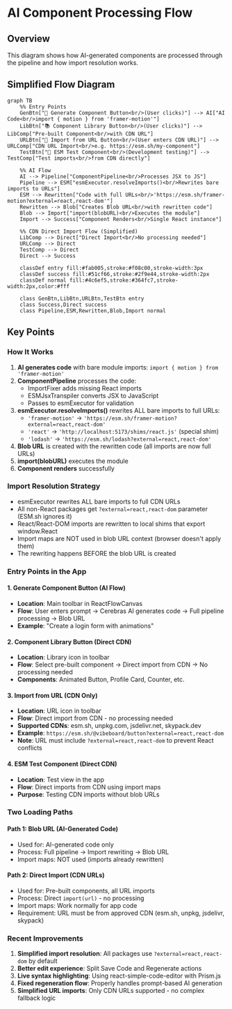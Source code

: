 # AI Component Processing Flow

## Overview
This diagram shows how AI-generated components are processed through the pipeline and how import resolution works.

## Simplified Flow Diagram

```mermaid
graph TB
    %% Entry Points
    GenBtn["🎨 Generate Component Button<br/>(User clicks)"] --> AI["AI Code<br/>import { motion } from 'framer-motion'"]
    LibBtn["📚 Component Library Button<br/>(User clicks)"] --> LibComp["Pre-built Component<br/>with CDN URL"]
    URLBtn["🔗 Import from URL Button<br/>(User enters CDN URL)"] --> URLComp["CDN URL Import<br/>e.g. https://esm.sh/my-component"]
    TestBtn["🧪 ESM Test Component<br/>(Development testing)"] --> TestComp["Test imports<br/>from CDN directly"]
    
    %% AI Flow
    AI --> Pipeline["ComponentPipeline<br/>Processes JSX to JS"]
    Pipeline --> ESM["esmExecutor.resolveImports()<br/>Rewrites bare imports to URLs"]
    ESM --> Rewritten["Code with full URLs<br/>'https://esm.sh/framer-motion?external=react,react-dom'"]
    Rewritten --> Blob["Creates Blob URL<br/>with rewritten code"]
    Blob --> Import["import(blobURL)<br/>Executes the module"]
    Import --> Success["Component Renders<br/>Single React instance"]
    
    %% CDN Direct Import Flow (Simplified)
    LibComp --> Direct["Direct Import<br/>No processing needed"]
    URLComp --> Direct
    TestComp --> Direct
    Direct --> Success
    
    classDef entry fill:#fab005,stroke:#f08c00,stroke-width:3px
    classDef success fill:#51cf66,stroke:#2f9e44,stroke-width:2px
    classDef normal fill:#4c6ef5,stroke:#364fc7,stroke-width:2px,color:#fff
    
    class GenBtn,LibBtn,URLBtn,TestBtn entry
    class Success,Direct success
    class Pipeline,ESM,Rewritten,Blob,Import normal
```

## Key Points

### How It Works
1. **AI generates code** with bare module imports: `import { motion } from 'framer-motion'`
2. **ComponentPipeline** processes the code:
   - ImportFixer adds missing React imports
   - ESMJsxTranspiler converts JSX to JavaScript
   - Passes to esmExecutor for validation
3. **esmExecutor.resolveImports()** rewrites ALL bare imports to full URLs:
   - `'framer-motion'` → `'https://esm.sh/framer-motion?external=react,react-dom'`
   - `'react'` → `'http://localhost:5173/shims/react.js'` (special shim)
   - `'lodash'` → `'https://esm.sh/lodash?external=react,react-dom'`
4. **Blob URL** is created with the rewritten code (all imports are now full URLs)
5. **import(blobURL)** executes the module
6. **Component renders** successfully

### Import Resolution Strategy
- esmExecutor rewrites ALL bare imports to full CDN URLs
- All non-React packages get `?external=react,react-dom` parameter (ESM.sh ignores it)
- React/React-DOM imports are rewritten to local shims that export window.React
- Import maps are NOT used in blob URL context (browser doesn't apply them)
- The rewriting happens BEFORE the blob URL is created

### Entry Points in the App

#### 1. Generate Component Button (AI Flow)
- **Location**: Main toolbar in ReactFlowCanvas
- **Flow**: User enters prompt → Cerebras AI generates code → Full pipeline processing → Blob URL
- **Example**: "Create a login form with animations"

#### 2. Component Library Button (Direct CDN)
- **Location**: Library icon in toolbar
- **Flow**: Select pre-built component → Direct import from CDN → No processing needed
- **Components**: Animated Button, Profile Card, Counter, etc.

#### 3. Import from URL (CDN Only)
- **Location**: URL icon in toolbar
- **Flow**: Direct import from CDN - no processing needed
- **Supported CDNs**: esm.sh, unpkg.com, jsdelivr.net, skypack.dev
- **Example**: `https://esm.sh/@vibeboard/button?external=react,react-dom`
- **Note**: URL must include `?external=react,react-dom` to prevent React conflicts

#### 4. ESM Test Component (Direct CDN)
- **Location**: Test view in the app
- **Flow**: Direct imports from CDN using import maps
- **Purpose**: Testing CDN imports without blob URLs

### Two Loading Paths

#### Path 1: Blob URL (AI-Generated Code)
- Used for: AI-generated code only
- Process: Full pipeline → Import rewriting → Blob URL
- Import maps: NOT used (imports already rewritten)

#### Path 2: Direct Import (CDN URLs)
- Used for: Pre-built components, all URL imports
- Process: Direct `import(url)` - no processing
- Import maps: Work normally for app code
- Requirement: URL must be from approved CDN (esm.sh, unpkg, jsdelivr, skypack)

### Recent Improvements
1. **Simplified import resolution**: All packages use `?external=react,react-dom` by default
2. **Better edit experience**: Split Save Code and Regenerate actions
3. **Live syntax highlighting**: Using react-simple-code-editor with Prism.js
4. **Fixed regeneration flow**: Properly handles prompt-based AI generation
5. **Simplified URL imports**: Only CDN URLs supported - no complex fallback logic